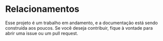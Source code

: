 # Relacionamentos 

Esse projeto é um trabalho em andamento, e a documentação está sendo construída aos poucos. Se você deseja contribuir, fique à vontade para abrir uma issue ou um pull request.